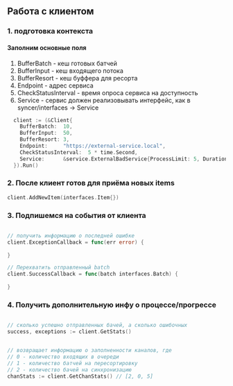 ## Работа с клиентом

### 1. подготовка контекста

#### Заполним основные поля
1. BufferBatch - кеш готовых батчей
2. BufferInput - кеш входящего потока
3. BufferResort - кеш буффера для ресорта
4. Endpoint - адрес сервиса
5. CheckStatusInterval - время опроса сервиса на доступность
6. Service - сервис должен реализовывать интерфейс, как в syncer/interfaces -> Service

```go
  client := (&Client{
    BufferBatch:  10, 
    BufferInput:  50,
    BufferResort: 3,
    Endpoint:     "https://external-service.local",
    CheckStatusInterval:  5 * time.Second,
    Service:      &service.ExternalBadService{ProcessLimit: 5, Duration: 10 * time.Second},
  }).Run()

```
### 2. После клиент готов для приёма новых items

```go
client.AddNewItem(interfaces.Item{})
```


### 3. Подпишемся на события от клиента

```go

// получить информацию о последней ошибке 
client.ExceptionCallback = func(err error) {
    
}

// Перехватить отправленный batch
client.SuccessCallback = func(batch interfaces.Batch) {
    
}

```
### 4. Получить дополнительную инфу о процессе/прогрессе 

```go

// сколько успешно отправленных бачей, а сколько ошибочных
success, exceptions := client.GetStats() 


// возвращает информацию о заполненности каналов, где 
// 0 - количество входящих в очереди
// 1 - количество батчей на пересортировку
// 2 - количество бачей на синхронизацию
chanStats := client.GetChanStats() // [2, 0, 5]


```